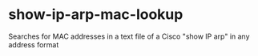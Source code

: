 # show-ip-arp-mac-lookup
Searches for MAC addresses in a text file of a Cisco "show IP arp" in any address format
